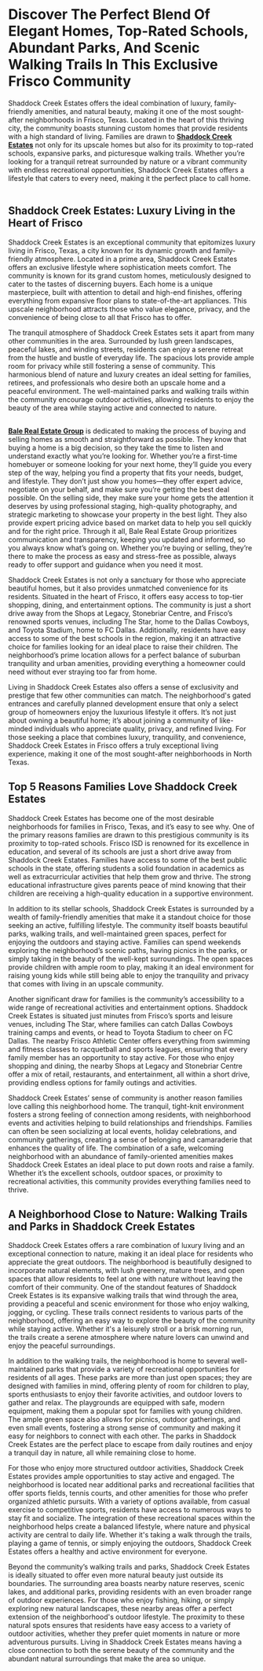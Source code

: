 # Discover The Perfect Blend Of Elegant Homes, Top-Rated Schools, Abundant Parks, And Scenic Walking Trails In This Exclusive Frisco Community

Shaddock Creek Estates offers the ideal combination of luxury, family-friendly amenities, and natural beauty, making it one of the most sought-after neighborhoods in Frisco, Texas. Located in the heart of this thriving city, the community boasts stunning custom homes that provide residents with a high standard of living. Families are drawn to [**Shaddock Creek Estates**](https://balerealestategroup.com/communities/frisco/) not only for its upscale homes but also for its proximity to top-rated schools, expansive parks, and picturesque walking trails. Whether you’re looking for a tranquil retreat surrounded by nature or a vibrant community with endless recreational opportunities, Shaddock Creek Estates offers a lifestyle that caters to every need, making it the perfect place to call home.


<p align="center">
<img style="border: 1px solid rgb(199, 199, 199); max-width: 900px;"
      alt=""
      border="0"
      data-original-height="1044"
      data-original-width="1888"
      src="https://blogger.googleusercontent.com/img/b/R29vZ2xl/AVvXsEgAotWD3BoClylmT7KOZLXSRkOg1OgJ4jhTHjGyens372jpr0El9e9JZjHAwFIqZEcKnCT4xFdEgqtHnN5dR18i-Xj-FX_XAZQBtbBozcqP47vXzrx0s_KdiGB0huMc1DIGwUa70BRfEugMdRhCUVw2H6iN56krVhEjEo5OmlTDhUt9eqkc7Lg1qSJiluq7/s1600/Screenshot%202024-12-23%20200746.png"
  /></p>

## Shaddock Creek Estates: Luxury Living in the Heart of Frisco

Shaddock Creek Estates is an exceptional community that epitomizes luxury living in Frisco, Texas, a city known for its dynamic growth and family-friendly atmosphere. Located in a prime area, Shaddock Creek Estates offers an exclusive lifestyle where sophistication meets comfort. The community is known for its grand custom homes, meticulously designed to cater to the tastes of discerning buyers. Each home is a unique masterpiece, built with attention to detail and high-end finishes, offering everything from expansive floor plans to state-of-the-art appliances. This upscale neighborhood attracts those who value elegance, privacy, and the convenience of being close to all that Frisco has to offer.

The tranquil atmosphere of Shaddock Creek Estates sets it apart from many other communities in the area. Surrounded by lush green landscapes, peaceful lakes, and winding streets, residents can enjoy a serene retreat from the hustle and bustle of everyday life. The spacious lots provide ample room for privacy while still fostering a sense of community. This harmonious blend of nature and luxury creates an ideal setting for families, retirees, and professionals who desire both an upscale home and a peaceful environment. The well-maintained parks and walking trails within the community encourage outdoor activities, allowing residents to enjoy the beauty of the area while staying active and connected to nature.

<p align="center">
  <img style="border: 1px solid rgb(199, 199, 199); max-width: 900px;"
      alt=""
      border="0"
      data-original-height="2158"
      data-original-width="3836"
      src="https://blogger.googleusercontent.com/img/b/R29vZ2xl/AVvXsEi4TF_R3QTMgGS2un-TsKPPhmXJYUUut0VmjEP7WlREi4fBSUFwmTM0keGLqYybD0J0pTx0SsIlfrCSt3pIhfK0yMwbCZn6eRIkdZYAeyygmhRZFiTGoMYnLv8KBNv0ZjRpNcUf7WWtEE_0BNgiGI73nIsolp5rJkTSDa7iDwAzKLrSJM_AIvjvzVWBOnvM/s1600/Frisco.jpg"
  /></p>

[**Bale Real Estate Group**](https://balerealestategroup.com/) is dedicated to making the process of buying and selling homes as smooth and straightforward as possible. They know that buying a home is a big decision, so they take the time to listen and understand exactly what you’re looking for. Whether you’re a first-time homebuyer or someone looking for your next home, they’ll guide you every step of the way, helping you find a property that fits your needs, budget, and lifestyle. They don’t just show you homes—they offer expert advice, negotiate on your behalf, and make sure you’re getting the best deal possible. On the selling side, they make sure your home gets the attention it deserves by using professional staging, high-quality photography, and strategic marketing to showcase your property in the best light. They also provide expert pricing advice based on market data to help you sell quickly and for the right price. Through it all, Bale Real Estate Group prioritizes communication and transparency, keeping you updated and informed, so you always know what’s going on. Whether you’re buying or selling, they’re there to make the process as easy and stress-free as possible, always ready to offer support and guidance when you need it most.

Shaddock Creek Estates is not only a sanctuary for those who appreciate beautiful homes, but it also provides unmatched convenience for its residents. Situated in the heart of Frisco, it offers easy access to top-tier shopping, dining, and entertainment options. The community is just a short drive away from the Shops at Legacy, Stonebriar Centre, and Frisco’s renowned sports venues, including The Star, home to the Dallas Cowboys, and Toyota Stadium, home to FC Dallas. Additionally, residents have easy access to some of the best schools in the region, making it an attractive choice for families looking for an ideal place to raise their children. The neighborhood’s prime location allows for a perfect balance of suburban tranquility and urban amenities, providing everything a homeowner could need without ever straying too far from home.

Living in Shaddock Creek Estates also offers a sense of exclusivity and prestige that few other communities can match. The neighborhood's gated entrances and carefully planned development ensure that only a select group of homeowners enjoy the luxurious lifestyle it offers. It’s not just about owning a beautiful home; it’s about joining a community of like-minded individuals who appreciate quality, privacy, and refined living. For those seeking a place that combines luxury, tranquility, and convenience, Shaddock Creek Estates in Frisco offers a truly exceptional living experience, making it one of the most sought-after neighborhoods in North Texas.

  

## Top 5 Reasons Families Love Shaddock Creek Estates

Shaddock Creek Estates has become one of the most desirable neighborhoods for families in Frisco, Texas, and it’s easy to see why. One of the primary reasons families are drawn to this prestigious community is its proximity to top-rated schools. Frisco ISD is renowned for its excellence in education, and several of its schools are just a short drive away from Shaddock Creek Estates. Families have access to some of the best public schools in the state, offering students a solid foundation in academics as well as extracurricular activities that help them grow and thrive. The strong educational infrastructure gives parents peace of mind knowing that their children are receiving a high-quality education in a supportive environment.

In addition to its stellar schools, Shaddock Creek Estates is surrounded by a wealth of family-friendly amenities that make it a standout choice for those seeking an active, fulfilling lifestyle. The community itself boasts beautiful parks, walking trails, and well-maintained green spaces, perfect for enjoying the outdoors and staying active. Families can spend weekends exploring the neighborhood’s scenic paths, having picnics in the parks, or simply taking in the beauty of the well-kept surroundings. The open spaces provide children with ample room to play, making it an ideal environment for raising young kids while still being able to enjoy the tranquility and privacy that comes with living in an upscale community.

Another significant draw for families is the community’s accessibility to a wide range of recreational activities and entertainment options. Shaddock Creek Estates is situated just minutes from Frisco’s sports and leisure venues, including The Star, where families can catch Dallas Cowboys training camps and events, or head to Toyota Stadium to cheer on FC Dallas. The nearby Frisco Athletic Center offers everything from swimming and fitness classes to racquetball and sports leagues, ensuring that every family member has an opportunity to stay active. For those who enjoy shopping and dining, the nearby Shops at Legacy and Stonebriar Centre offer a mix of retail, restaurants, and entertainment, all within a short drive, providing endless options for family outings and activities.

Shaddock Creek Estates’ sense of community is another reason families love calling this neighborhood home. The tranquil, tight-knit environment fosters a strong feeling of connection among residents, with neighborhood events and activities helping to build relationships and friendships. Families can often be seen socializing at local events, holiday celebrations, and community gatherings, creating a sense of belonging and camaraderie that enhances the quality of life. The combination of a safe, welcoming neighborhood with an abundance of family-oriented amenities makes Shaddock Creek Estates an ideal place to put down roots and raise a family. Whether it’s the excellent schools, outdoor spaces, or proximity to recreational activities, this community provides everything families need to thrive.

  

## A Neighborhood Close to Nature: Walking Trails and Parks in Shaddock Creek Estates

Shaddock Creek Estates offers a rare combination of luxury living and an exceptional connection to nature, making it an ideal place for residents who appreciate the great outdoors. The neighborhood is beautifully designed to incorporate natural elements, with lush greenery, mature trees, and open spaces that allow residents to feel at one with nature without leaving the comfort of their community. One of the standout features of Shaddock Creek Estates is its expansive walking trails that wind through the area, providing a peaceful and scenic environment for those who enjoy walking, jogging, or cycling. These trails connect residents to various parts of the neighborhood, offering an easy way to explore the beauty of the community while staying active. Whether it's a leisurely stroll or a brisk morning run, the trails create a serene atmosphere where nature lovers can unwind and enjoy the peaceful surroundings.

In addition to the walking trails, the neighborhood is home to several well-maintained parks that provide a variety of recreational opportunities for residents of all ages. These parks are more than just open spaces; they are designed with families in mind, offering plenty of room for children to play, sports enthusiasts to enjoy their favorite activities, and outdoor lovers to gather and relax. The playgrounds are equipped with safe, modern equipment, making them a popular spot for families with young children. The ample green space also allows for picnics, outdoor gatherings, and even small events, fostering a strong sense of community and making it easy for neighbors to connect with each other. The parks in Shaddock Creek Estates are the perfect place to escape from daily routines and enjoy a tranquil day in nature, all while remaining close to home.

For those who enjoy more structured outdoor activities, Shaddock Creek Estates provides ample opportunities to stay active and engaged. The neighborhood is located near additional parks and recreational facilities that offer sports fields, tennis courts, and other amenities for those who prefer organized athletic pursuits. With a variety of options available, from casual exercise to competitive sports, residents have access to numerous ways to stay fit and socialize. The integration of these recreational spaces within the neighborhood helps create a balanced lifestyle, where nature and physical activity are central to daily life. Whether it's taking a walk through the trails, playing a game of tennis, or simply enjoying the outdoors, Shaddock Creek Estates offers a healthy and active environment for everyone.

Beyond the community’s walking trails and parks, Shaddock Creek Estates is ideally situated to offer even more natural beauty just outside its boundaries. The surrounding area boasts nearby nature reserves, scenic lakes, and additional parks, providing residents with an even broader range of outdoor experiences. For those who enjoy fishing, hiking, or simply exploring new natural landscapes, these nearby areas offer a perfect extension of the neighborhood's outdoor lifestyle. The proximity to these natural spots ensures that residents have easy access to a variety of outdoor activities, whether they prefer quiet moments in nature or more adventurous pursuits. Living in Shaddock Creek Estates means having a close connection to both the serene beauty of the community and the abundant natural surroundings that make the area so unique.
